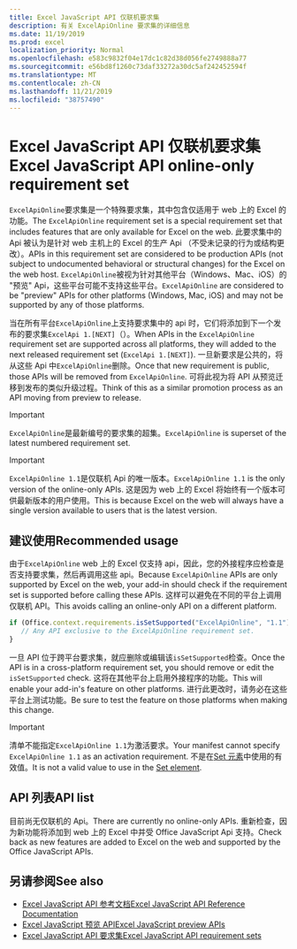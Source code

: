 ```yaml
---
title: Excel JavaScript API 仅联机要求集
description: 有关 ExcelApiOnline 要求集的详细信息
ms.date: 11/19/2019
ms.prod: excel
localization_priority: Normal
ms.openlocfilehash: e583c9832f04e17dc1c82d38d056fe2749888a77
ms.sourcegitcommit: e56bd8f1260c73daf33272a30dc5af242452594f
ms.translationtype: MT
ms.contentlocale: zh-CN
ms.lasthandoff: 11/21/2019
ms.locfileid: "38757490"
---
```

# <a name="excel-javascript-api-online-only-requirement-set"></a><span data-ttu-id="3a837-103">Excel JavaScript API 仅联机要求集</span><span class="sxs-lookup"><span data-stu-id="3a837-103">Excel JavaScript API online-only requirement set</span></span>

<span data-ttu-id="3a837-104">`ExcelApiOnline`要求集是一个特殊要求集，其中包含仅适用于 web 上的 Excel 的功能。</span><span class="sxs-lookup"><span data-stu-id="3a837-104">The `ExcelApiOnline` requirement set is a special requirement set that includes features that are only available for Excel on the web.</span></span> <span data-ttu-id="3a837-105">此要求集中的 Api 被认为是针对 web 主机上的 Excel 的生产 Api （不受未记录的行为或结构更改）。</span><span class="sxs-lookup"><span data-stu-id="3a837-105">APIs in this requirement set are considered to be production APIs (not subject to undocumented behavioral or structural changes) for the Excel on the web host.</span></span> <span data-ttu-id="3a837-106">`ExcelApiOnline`被视为针对其他平台（Windows、Mac、iOS）的 "预览" Api，这些平台可能不支持这些平台。</span><span class="sxs-lookup"><span data-stu-id="3a837-106">`ExcelApiOnline` are considered to be "preview" APIs for other platforms (Windows, Mac, iOS) and may not be supported by any of those platforms.</span></span>

<span data-ttu-id="3a837-107">当在所有平台`ExcelApiOnline`上支持要求集中的 api 时，它们将添加到下一个发布的要求集`ExcelApi 1.[NEXT]`（）。</span><span class="sxs-lookup"><span data-stu-id="3a837-107">When APIs in the `ExcelApiOnline` requirement set are supported across all platforms, they will added to the next released requirement set (`ExcelApi 1.[NEXT]`).</span></span> <span data-ttu-id="3a837-108">一旦新要求是公共的，将从这些 Api 中`ExcelApiOnline`删除。</span><span class="sxs-lookup"><span data-stu-id="3a837-108">Once that new requirement is public, those APIs will be removed from `ExcelApiOnline`.</span></span> <span data-ttu-id="3a837-109">可将此视为将 API 从预览迁移到发布的类似升级过程。</span><span class="sxs-lookup"><span data-stu-id="3a837-109">Think of this as a similar promotion process as an API moving from preview to release.</span></span>

> [!IMPORTANT]
> <span data-ttu-id="3a837-110">`ExcelApiOnline`是最新编号的要求集的超集。</span><span class="sxs-lookup"><span data-stu-id="3a837-110">`ExcelApiOnline` is superset of the latest numbered requirement set.</span></span>

> [!IMPORTANT]
> <span data-ttu-id="3a837-111">`ExcelApiOnline 1.1`是仅联机 Api 的唯一版本。</span><span class="sxs-lookup"><span data-stu-id="3a837-111">`ExcelApiOnline 1.1` is the only version of the online-only APIs.</span></span> <span data-ttu-id="3a837-112">这是因为 web 上的 Excel 将始终有一个版本可供最新版本的用户使用。</span><span class="sxs-lookup"><span data-stu-id="3a837-112">This is because Excel on the web will always have a single version available to users that is the latest version.</span></span>

## <a name="recommended-usage"></a><span data-ttu-id="3a837-113">建议使用</span><span class="sxs-lookup"><span data-stu-id="3a837-113">Recommended usage</span></span>

<span data-ttu-id="3a837-114">由于`ExcelApiOnline` web 上的 Excel 仅支持 api，因此，您的外接程序应检查是否支持要求集，然后再调用这些 api。</span><span class="sxs-lookup"><span data-stu-id="3a837-114">Because `ExcelApiOnline` APIs are only supported by Excel on the web, your add-in should check if the requirement set is supported before calling these APIs.</span></span> <span data-ttu-id="3a837-115">这样可以避免在不同的平台上调用仅联机 API。</span><span class="sxs-lookup"><span data-stu-id="3a837-115">This avoids calling an online-only API on a different platform.</span></span>

```js
if (Office.context.requirements.isSetSupported("ExcelApiOnline", "1.1")) {
   // Any API exclusive to the ExcelApiOnline requirement set.
}
```

<span data-ttu-id="3a837-116">一旦 API 位于跨平台要求集，就应删除或编辑该`isSetSupported`检查。</span><span class="sxs-lookup"><span data-stu-id="3a837-116">Once the API is in a cross-platform requirement set, you should remove or edit the `isSetSupported` check.</span></span> <span data-ttu-id="3a837-117">这将在其他平台上启用外接程序的功能。</span><span class="sxs-lookup"><span data-stu-id="3a837-117">This will enable your add-in's feature on other platforms.</span></span> <span data-ttu-id="3a837-118">进行此更改时，请务必在这些平台上测试功能。</span><span class="sxs-lookup"><span data-stu-id="3a837-118">Be sure to test the feature on those platforms when making this change.</span></span>

> [!IMPORTANT]
> <span data-ttu-id="3a837-119">清单不能指定`ExcelApiOnline 1.1`为激活要求。</span><span class="sxs-lookup"><span data-stu-id="3a837-119">Your manifest cannot specify `ExcelApiOnline 1.1` as an activation requirement.</span></span> <span data-ttu-id="3a837-120">不是在[Set 元素](../manifest/set.md)中使用的有效值。</span><span class="sxs-lookup"><span data-stu-id="3a837-120">It is not a valid value to use in the [Set element](../manifest/set.md).</span></span>

## <a name="api-list"></a><span data-ttu-id="3a837-121">API 列表</span><span class="sxs-lookup"><span data-stu-id="3a837-121">API list</span></span>

<span data-ttu-id="3a837-122">目前尚无仅联机的 Api。</span><span class="sxs-lookup"><span data-stu-id="3a837-122">There are currently no online-only APIs.</span></span> <span data-ttu-id="3a837-123">重新检查，因为新功能将添加到 web 上的 Excel 中并受 Office JavaScript Api 支持。</span><span class="sxs-lookup"><span data-stu-id="3a837-123">Check back as new features are added to Excel on the web and supported by the Office JavaScript APIs.</span></span>

## <a name="see-also"></a><span data-ttu-id="3a837-124">另请参阅</span><span class="sxs-lookup"><span data-stu-id="3a837-124">See also</span></span>

- [<span data-ttu-id="3a837-125">Excel JavaScript API 参考文档</span><span class="sxs-lookup"><span data-stu-id="3a837-125">Excel JavaScript API Reference Documentation</span></span>](/javascript/api/excel?view=excel-js-online)
- [<span data-ttu-id="3a837-126">Excel JavaScript 预览 API</span><span class="sxs-lookup"><span data-stu-id="3a837-126">Excel JavaScript preview APIs</span></span>](./excel-preview-apis.md)
- [<span data-ttu-id="3a837-127">Excel JavaScript API 要求集</span><span class="sxs-lookup"><span data-stu-id="3a837-127">Excel JavaScript API requirement sets</span></span>](./excel-api-requirement-sets.md)